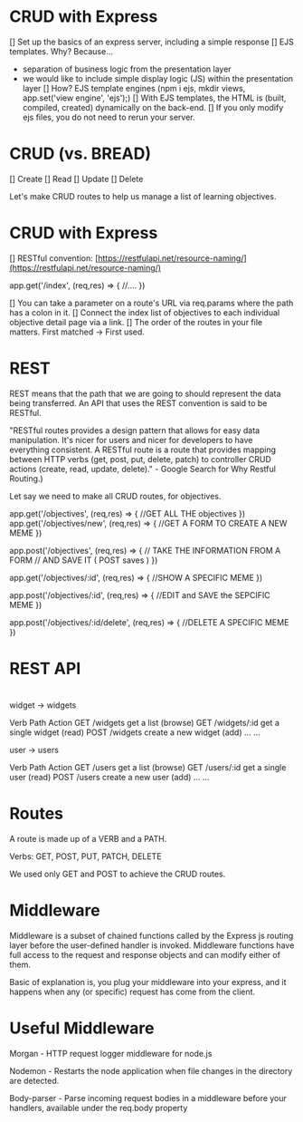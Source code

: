 # CRUD with Express

[] Set up the basics of an express server, including a simple response
[] EJS templates. Why? Because...
* separation of business logic from the presentation layer
* we would like to include simple display logic (JS) within the presentation layer
[] How? EJS template engines (npm i ejs, mkdir views, app.set('view engine', 'ejs');)
[] With EJS templates, the HTML is (built, compiled, created) dynamically on the back-end.
[] If you only modify ejs files, you do not need to rerun your server.

# CRUD (vs. BREAD)

[] Create
[] Read
[] Update
[] Delete

Let's make CRUD routes to help us manage a list of learning objectives.

# CRUD with Express

[] RESTful convention: [https://restfulapi.net/resource-naming/](https://restfulapi.net/resource-naming/) 

app.get('/index', (req,res) => {
  //....
})

[] You can take a parameter on a route's URL via req.params where the path has a colon in it.
[] Connect the index list of objectives to each individual objective detail page via a link.
[] The order of the routes in your file matters. First matched -> First used.

# REST

REST means that the path that we are going to should represent the data being transferred. An API that uses the REST convention is said to be RESTful.

"RESTful routes provides a design pattern that allows for easy data manipulation. It's nicer for users and nicer for developers to have everything consistent. A RESTful route is a route that provides mapping between HTTP verbs (get, post, put, delete, patch) to controller CRUD actions (create, read, update, delete)." - Google Search for Why Restful Routing.)

Let say we need to make all CRUD routes, for objectives.

app.get('/objectives', (req,res) => {
  //GET ALL THE objectives
})
app.get('/objectives/new', (req,res) => {
  //GET A FORM TO CREATE A NEW MEME
})

app.post('/objectives', (req,res) => {
  // TAKE THE INFORMATION FROM A FORM
  // AND SAVE IT ( POST saves )
})

app.get('/objectives/:id', (req,res) => {
  //SHOW A SPECIFIC MEME
})

app.post('/objectives/:id', (req,res) => {
  //EDIT and SAVE the SEPCIFIC MEME
})


app.post('/objectives/:id/delete', (req,res) => {
  //DELETE A SPECIFIC MEME
})


#
# REST API
#

widget -> widgets

Verb    Path            Action
GET     /widgets        get a list (browse)
GET     /widgets/:id    get a single widget (read)
POST    /widgets        create a new widget (add)
...
...

user -> users

Verb    Path            Action
GET     /users        get a list (browse)
GET     /users/:id    get a single user (read)
POST    /users        create a new user (add)
...
...







# Routes

A route is made up of a VERB and a PATH.

Verbs: GET, POST, PUT, PATCH, DELETE

We used only GET and POST to achieve the CRUD routes.

# Middleware

Middleware is a subset of chained functions called by the Express js routing layer before the user-defined handler is invoked. Middleware functions have full access to the request and response objects and can modify either of them.

Basic of explanation is, you plug your middleware into your express, and it happens when any (or specific) request has come from the client.

# Useful Middleware

Morgan - HTTP request logger middleware for node.js

Nodemon - Restarts the node application when file changes in the directory are detected.

Body-parser - Parse incoming request bodies in a middleware before your handlers, available under the req.body property